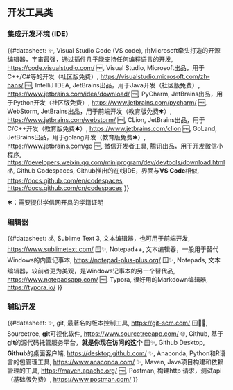 ## 开发工具类

### 集成开发环境 (IDE)

{{#datasheet:
✨, Visual Studio Code (VS code), 由Microsoft牵头打造的开源编辑器，宇宙最强，通过插件几乎能支持任何编程语言的开发, https://code.visualstudio.com/
🆓, Visual Studio, Microsoft出品，用于C++/C#等的开发（社区版免费）, https://visualstudio.microsoft.com/zh-hans/
🆓, IntelliJ IDEA, JetBrains出品，用于Java开发（社区版免费）, https://www.jetbrains.com/idea/download/
🆓, PyCharm, JetBrains出品，用于Python开发（社区版免费）, https://www.jetbrains.com/pycharm/
🆓, WebStorm, JetBrains出品，用于前端开发（教育版免费✱）, https://www.jetbrains.com/webstorm/
🆓, CLion, JetBrains出品，用于C/C++开发（教育版免费✱）, https://www.jetbrains.com/clion
🆓, GoLand, JetBrains出品，用于golang开发（教育版免费✱）, https://www.jetbrains.com/go
🆓, 微信开发者工具, 腾讯出品，用于开发微信小程序, https://developers.weixin.qq.com/miniprogram/dev/devtools/download.html
💰, Github Codespaces, Github推出的在线IDE，界面与**VS Code**相似, https://docs.github.com/en/codespaces, https://docs.github.com/cn/codespaces
}}

✱：需要提供学信网开具的学籍证明

### 编辑器
{{#datasheet:
💰, Sublime Text 3, 文本编辑器，也可用于前端开发, https://www.sublimetext.com/
🪟✨, Notepad++, 文本编辑器，一般用于替代Windows的内置记事本, https://notepad-plus-plus.org/
🪟✨, Notepads, 文本编辑器，较前者更为美观，是Windows记事本的另一个替代品, https://www.notepadsapp.com/
🆓, Typora, 很好用的Markdown编辑器, https://typora.io/
}}

### 辅助开发

{{#datasheet:
✨, git, 最著名的版本控制工具, https://git-scm.com/
🪟🍏✨, Sourcetree, **git**可视化软件, https://www.sourcetreeapp.com/
🌐, Github, 基于**git**的源代码托管服务平台，**就是你现在访问的这个**
🪟✨, Github Desktop, **Github**的桌面客户端, https://desktop.github.com/
✨, Anaconda, Python和R语言的包管理工具, https://www.anaconda.com/
✨, Maven, Java项目构建和依赖管理的工具, https://maven.apache.org/
🆓, Postman, 构建http 请求，测试api（基础版免费）, https://www.postman.com/
}}
